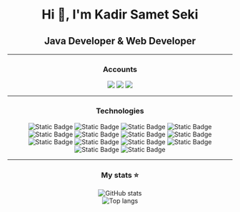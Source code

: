 <h1 align="center">Hi 👋, I'm Kadir Samet Seki</h1>
<h2 align="center">Java Developer & Web Developer</h2> <hr>
<div align="center">
 

<div align="center">
<h3 align="center">Accounts</h3>
<p align="center">
  
<a href="mailto:kadirsametseki1999.02@gmail.com"><img src="https://img.shields.io/badge/Gmail-D14836?style=for-the-badge&logo=gmail&logoColor=white"/></a> 
<a href="https://www.linkedin.com/in/kadirsametseki/"><img src="https://img.shields.io/badge/LinkedIn-0077B5?style=for-the-badge&logo=linkedin&logoColor=white"/></a>
<a href="https://medium.com/@kadirsametseki1999.02"><img src="https://img.shields.io/badge/Medium-12100E?style=for-the-badge&logo=medium&logoColor=white"/></a>
</p>
</div>
<hr/>

<div align="center">
  
<h3 align="center">Technologies</h3>
<p align="center">
<img alt="Static Badge" src="https://img.shields.io/badge/Java-yellow?style=for-the-badge&logo=java&labelColor=black"/> 
<img alt="Static Badge" src="https://img.shields.io/badge/Kotlin-%237F52FF?style=for-the-badge&logo=kotlin&labelColor=black"/> 
<img alt="Static Badge" src="https://img.shields.io/badge/Spring_Boot-%236DB33F?style=for-the-badge&logo=springboot&labelColor=black&color=%236DB33F"> 
<img alt="Static Badge" src="https://img.shields.io/badge/Apache_Kafka-grey?style=for-the-badge&logo=apachekafka&labelColor=black&color=grey"> 
<img alt="Static Badge" src="https://img.shields.io/badge/Apache_Kafka-%23231F20?style=for-the-badge&logo=apachekafka&labelColor=black&color=%23231F20"> 
<img alt="Static Badge" src="https://img.shields.io/badge/Spring_Cloud-%236DB33F?style=for-the-badge&logo=spring&labelColor=black&color=%236DB33F"> 
<img alt="Static Badge" src="https://img.shields.io/badge/Spring_Security-%236DB33F?style=for-the-badge&logo=springsecurity&labelColor=black&color=%236DB33F"> 
<img alt="Static Badge" src="https://img.shields.io/badge/Thymeleaf-%23005F0F?style=for-the-badge&logo=thymeleaf&labelColor=black&color=%23005F0F"> 
<img alt="Static Badge" src="https://img.shields.io/badge/Docker-%232496ED?style=for-the-badge&logo=docker&labelColor=black&color=%232496ED"> 
<img alt="Static Badge" src="https://img.shields.io/badge/MySQL-%234479A1?style=for-the-badge&logo=mysql&labelColor=black&color=%234479A1"> 
<img alt="Static Badge" src="https://img.shields.io/badge/PostgreSQL-%234169E1?style=for-the-badge&logo=postgresql&labelColor=black&color=%234169E1"> 
<img alt="Static Badge" src="https://img.shields.io/badge/MySQL-%234479A1?style=for-the-badge&logo=mysql&labelColor=black&color=%234479A1"> 
<img alt="Static Badge" src="https://img.shields.io/badge/Elastic_search-%23005571?style=for-the-badge&logo=elasticsearch&labelColor=black&color=%23005571"> 
<img alt="Static Badge" src="https://img.shields.io/badge/Git-%23F05032?style=for-the-badge&logo=git&labelColor=black&color=%23F05032"> 
</p>
</div>

<hr/>


<h3 align="center">My stats ⭐</h3>

<div align="center">
<img alt="GitHub stats" src="https://github-readme-stats.vercel.app/api?username=kadirsametseki&show_icons=true&theme=transparent"/> <br>
<img alt="Top langs" src="https://github-readme-stats.vercel.app/api/top-langs/?username=kadirsametseki&layout=compact&&langs_count=8&&theme=transparent"/>
</div>


